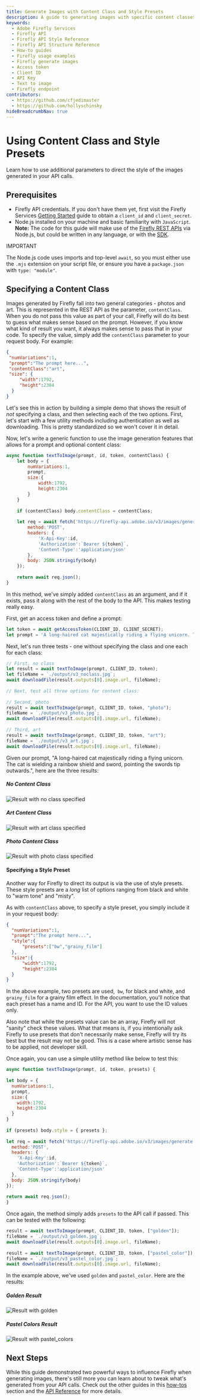 ```yaml
---
title: Generate Images with Content Class and Style Presets
description: A guide to generating images with specific content classes and style presets when using the Firefly APIs.
keywords:
  - Adobe Firefly Services
  - Firefly API
  - Firefly API Style Reference
  - Firefly API Structure Reference
  - How-to guides
  - Firefly usage examples
  - Firefly generate images
  - Access token
  - Client ID
  - API Key
  - Text to image
  - Firefly endpoint
contributors:
  - https://github.com/cfjedimaster
  - https://github.com/hollyschinsky
hideBreadcrumbNav: true
---
```


# Using Content Class and Style Presets

Learn how to use additional parameters to direct the style of the images generated in your API calls.

## Prerequisites

-  Firefly API credentials. If you don't have them yet, first visit the Firefly Services [Getting Started](../../../guides/get-started.md) guide to obtain a `client_id` and `client_secret`.
-  Node.js installed on your machine and basic familiarity with `JavaScript`. **Note:** The code for this guide will make use of the [Firefly REST APIs](../api/) via Node.js, but could be written in any language, or with the [SDK](https://developer.adobe.com/firefly-services/docs/guides/sdks/).

<InlineAlert variant="warning" slots="title, text" />

IMPORTANT

The Node.js code uses imports and top-level `await`, so you must either use the `.mjs` extension on your script file, or ensure you have a `package.json` with `type: "module"`.

## Specifying a Content Class

Images generated by Firefly fall into two general categories - photos and art. This is represented in the REST API as the parameter, `contentClass`. When you do not pass this value as part of your call, Firefly will do its best to guess what makes sense based on the prompt. However, if you know what kind of result you want, it always makes sense to pass that in your code. To specify the value, simply add the `contentClass` parameter to your request body. For example:

```json
{
 "numVariations":1,
 "prompt":"The prompt here...",
 "contentClass":"art",
 "size": {
     "width":1792,
     "height":2304
  }
}
```

Let's see this in action by building a simple demo that shows the result of *not* specifying a class, and then selecting each of the two options. First, let's start with a few utility methods including authentication as well as downloading. This is pretty standardized so we won't cover it in detail.

Now, let's write a generic function to use the image generation features that allows for a prompt and optional content class:

```js
async function textToImage(prompt, id, token, contentClass) {
    let body = {
        numVariations:1,
        prompt,
        size:{
            width:1792,
            height:2304
        }
    }
 
    if (contentClass) body.contentClass = contentClass;
 
    let req = await fetch('https://firefly-api.adobe.io/v3/images/generate', {
        method:'POST',
        headers: {
            'X-Api-Key':id,
            'Authorization':`Bearer ${token}`,
            'Content-Type':'application/json'
        },
        body: JSON.stringify(body)
    });
 
    return await req.json();
}
```

In this method, we've simply added `contentClass` as an argument, and if it exists, pass it along with the rest of the body to the API. This makes testing really easy.

First, get an access token and define a prompt:

```js 
let token = await getAccessToken(CLIENT_ID, CLIENT_SECRET);
let prompt = 'A long-haired cat majestically riding a flying unicorn. The cat is wielding a rainbow shield and sword, pointing the swords tip outwards.';
```

Next, let's run three tests - one without specifying the class and one each for each class:

```js
// First, no class
let result = await textToImage(prompt, CLIENT_ID, token);
let fileName = `./output/v3_noclass.jpg`;
await downloadFile(result.outputs[0].image.url, fileName);
 
// Next, test all three options for content class:
 
// Second, photo
result = await textToImage(prompt, CLIENT_ID, token, "photo");
fileName = `./output/v3_photo.jpg`;
await downloadFile(result.outputs[0].image.url, fileName);
 
// Third, art
result = await textToImage(prompt, CLIENT_ID, token, "art");
fileName = `./output/v3_art.jpg`;
await downloadFile(result.outputs[0].image.url, fileName);
```

Given our prompt, "A long-haired cat majestically riding a flying unicorn. The cat is wielding a rainbow shield and sword, pointing the swords tip outwards.", here are the three results:

##### No Content Class

![Result with no class specified](../images/v3_noclass.jpg)

##### Art Content Class

![Result with art class specified](../images/v3_artClass.jpg)

##### Photo Content Class

![Result with photo class specified](../images/v3_photoClass.jpg)

#### Specifying a Style Preset

Another way for Firefly to direct its output is via the use of style presets. These style presets are a *long* list of options ranging from black and white to "warm tone" and "misty".

As with `contentClass` above, to specify a style preset, you simply include it in your request body:

```json
{
  "numVariations":1,
  "prompt":"The prompt here...",
  "style":{
      "presets":["bw","grainy_film"]
  },
  "size":{
      "width":1792,
      "height":2304
  }
}
```

In the above example, two presets are used,` bw`, for black and white, and `grainy_film` for a grainy film effect. In the documentation, you'll notice that each preset has a name and ID. For the API, you want to use the ID values only.

Also note that while the presets value can be an array, Firefly will not "sanity" check these values. What that means is, if you intentionally ask Firefly to use presets that don't necessarily make sense, Firefly will try its best but the result may not be good. This is a case where artistic sense has to be applied, not developer skill.

Once again, you can use a simple utility method like below to test this:

```js
async function textToImage(prompt, id, token, presets) {
 
let body = {
  numVariations:1,
  prompt,
  size:{
    width:1792,
    height:2304
  }
}
 
if (presets) body.style = { presets };
 
let req = await fetch('https://firefly-api.adobe.io/v3/images/generate', {
  method:'POST',
  headers: {
    'X-Api-Key':id,
    'Authorization':`Bearer ${token}`,
    'Content-Type':'application/json'
  },
  body: JSON.stringify(body)
});
 
return await req.json();
}
```

Once again, the method simply adds `presets` to the API call if passed. This can be tested with the following:

```js
result = await textToImage(prompt, CLIENT_ID, token, ["golden"]);
fileName = `./output/v3_golden.jpg`;
await downloadFile(result.outputs[0].image.url, fileName);
 
result = await textToImage(prompt, CLIENT_ID, token, ["pastel_color"]);
fileName = `./output/v3_pastel_color.jpg`;
await downloadFile(result.outputs[0].image.url, fileName);
```

In the example above, we've used `golden` and `pastel_color`. Here are the results:

##### Golden Result

![Result with golden](../images/v3_golden.jpg)

##### Pastel Colors Result

![Result with pastel_colors](../images/v3_pastel_color.jpg)

## Next Steps

While this guide demonstrated two powerful ways to influence Firefly when generating images, there's still more you can learn about to tweak what's generated from your API calls. Check out the other guides in this [how-tos](../how-tos/) section and the [API Reference](../api/) for more details.

